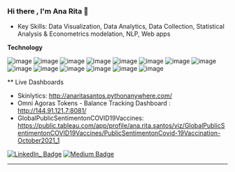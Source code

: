 
### Hi there , I'm Ana Rita 👋

- Key Skills: Data Visualization, Data Analytics, Data Collection, Statistical Analysis & Econometrics modelation, NLP, Web apps  



**Technology**

![image](https://img.shields.io/badge/R-276DC3?style=for-the-badge&logo=r&logoColor=white)
![image](https://img.shields.io/badge/Python-3776AB?style=for-the-badge&logo=python&logoColor=white)
![image](https://img.shields.io/badge/Pandas-2C2D72?style=for-the-badge&logo=pandas&logoColor=white)
![image](https://img.shields.io/badge/Plotly-239120?style=for-the-badge&logo=plotly&logoColor=white)
![image](https://img.shields.io/badge/Numpy-777BB4?style=for-the-badge&logo=numpy&logoColor=white)
![image](	https://img.shields.io/badge/scikit_learn-F7931E?style=for-the-badge&logo=scikit-learn&logoColor=white)
![image](https://img.shields.io/badge/conda-342B029.svg?&style=for-the-badge&logo=anaconda&logoColor=white)
![image](https://img.shields.io/badge/Visual_Studio_Code-0078D4?style=for-the-badge&logo=visual%20studio%20code&logoColor=white)
![image](https://img.shields.io/badge/Tableau-E97627?style=for-the-badge&logo=Tableau&logoColor=white)
![image](https://img.shields.io/badge/PostgreSQL-316192?style=for-the-badge&logo=postgresql&logoColor=white)
![image](https://img.shields.io/badge/Ubuntu-E95420?style=for-the-badge&logo=ubuntu&logoColor=white)
![image](https://img.shields.io/badge/Git-F05032?style=for-the-badge&logo=git&logoColor=white)
![image](https://img.shields.io/badge/Flask-000000?style=for-the-badge&logo=flask&logoColor=white)
![image](https://img.shields.io/badge/HTML5-E34F26?style=for-the-badge&logo=html5&logoColor=white)

** Live Dashboards 
- Skinlytics: http://anaritasantos.pythonanywhere.com/
- Omni Agoras Tokens - Balance Tracking Dashboard :  http://144.91.121.7:8081/
- GlobalPublicSentimentonCOVID19Vaccines: https://public.tableau.com/app/profile/ana.rita.santos/viz/GlobalPublicSentimentonCOVID19Vaccines/PublicSentimentonCovid-19Vaccination-October2021_1


[![LinkedIn_ Badge](https://img.shields.io/badge/LinkedIn-0077B5?style=for-the-badge&logo=linkedin&logoColor=white)](https://www.linkedin.com/in/ana-rita-santos) 
[![Medium Badge](	https://img.shields.io/badge/Medium-12100E?style=for-the-badge&logo=medium&logoColor=white)](https://medium.com/@anaritasantos)
** ** 


<!--
**AnaRita93/AnaRita93** is a ✨ _special_ ✨ repository because its `README.md` (this file) appears on your GitHub profile.

Here are some ideas to get you started:

- 🔭 I’m currently working on ...
- 🌱 I’m currently learning ...
- 👯 I’m looking to collaborate on ...
- 🤔 I’m looking for help with ...
- 💬 Ask me about ...
- 📫 How to reach me: ...
- 😄 Pronouns: ...
- ⚡ Fun fact: ...
-->
